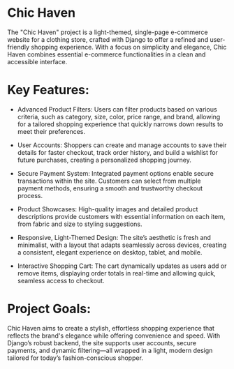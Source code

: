 # Chic Haven
The "Chic Haven" project is a light-themed, single-page e-commerce website for a clothing store, crafted with Django to offer a refined and user-friendly shopping experience. With a focus on simplicity and elegance, Chic Haven combines essential e-commerce functionalities in a clean and accessible interface.

# Key Features:
- Advanced Product Filters: Users can filter products based on various criteria, such as category, size, color, price range, and brand, allowing for a tailored shopping experience that quickly narrows down results to meet their preferences.

- User Accounts: Shoppers can create and manage accounts to save their details for faster checkout, track order history, and build a wishlist for future purchases, creating a personalized shopping journey.

- Secure Payment System: Integrated payment options enable secure transactions within the site. Customers can select from multiple payment methods, ensuring a smooth and trustworthy checkout process.

- Product Showcases: High-quality images and detailed product descriptions provide customers with essential information on each item, from fabric and size to styling suggestions.

- Responsive, Light-Themed Design: The site’s aesthetic is fresh and minimalist, with a layout that adapts seamlessly across devices, creating a consistent, elegant experience on desktop, tablet, and mobile.

- Interactive Shopping Cart: The cart dynamically updates as users add or remove items, displaying order totals in real-time and allowing quick, seamless access to checkout.

# Project Goals:
Chic Haven aims to create a stylish, effortless shopping experience that reflects the brand's elegance while offering convenience and speed. With Django’s robust backend, the site supports user accounts, secure payments, and dynamic filtering—all wrapped in a light, modern design tailored for today’s fashion-conscious shopper.